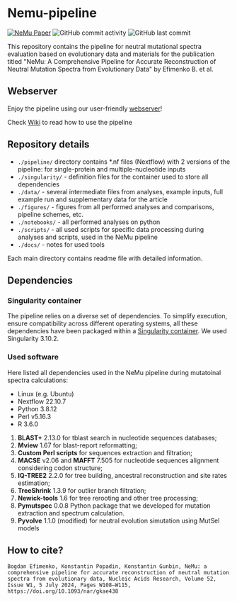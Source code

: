 # Nemu-pipeline

[![NeMu Paper](https://img.shields.io/badge/DOI-10.1093%2Fnar%2Fgkae438-blue)](https://doi.org/10.1093/nar/gkae438)
![GitHub commit activity](https://img.shields.io/github/commit-activity/y/mitoclub/nemu-pipeline)
![GitHub last commit](https://img.shields.io/github/last-commit/mitoclub/nemu-pipeline)


This repository contains the pipeline for neutral mutational spectra evaluation based on evolutionary data and materials for the publication titled "NeMu: A Comprehensive Pipeline for Accurate Reconstruction of Neutral Mutation Spectra from Evolutionary Data" by Efimenko B. et al.

## Webserver

Enjoy the pipeline using our user-friendly [webserver](https://nemu-pipeline.com/)!

Check [Wiki](https://nemu-pipeline.com/Information) to read how to use the pipeline

## Repository details

- `./pipeline/` directory contains *.nf files (Nextflow) with 2 versions of the pipeline: for single-protein and multiple-nucleotide inputs
- `./singularity/` - definition files for the container used to store all dependencies
- `./data/` - several intermediate files from analyses, example inputs, full example run and supplementary data for the article
- `./figures/` - figures from all performed analyses and comparisons, pipeline schemes, etc.
- `./notebooks/` - all performed analyses on python
- `./scripts/` - all used scripts for specific data processing during analyses and scripts, used in the NeMu pipeline
- `./docs/` - notes for used tools

Each main directory contains readme file with detailed information.

## Dependencies

### Singularity container

The pipeline relies on a diverse set of dependencies. To simplify execution, ensure compatibility across different operating systems, all these dependencies have been packaged within a [Singularity container](./singularity/). We used Singularity 3.10.2.

### Used software

Here listed all dependencies used in the NeMu pipeline during mutatoinal spectra calculations:

- Linux (e.g. Ubuntu)
- Nextflow 22.10.7
- Python 3.8.12
- Perl v5.16.3
- R 3.6.0

1. **BLAST+** 2.13.0 for tblast search in nucleotide sequences databases;
2. **Mview** 1.67 for blast-report reformatting;
3. **Custom Perl scripts** for sequences extraction and filtration;
4. **MACSE** v2.06 and **MAFFT** 7.505 for nucleotide sequences alignment considering codon structure;
5. **IQ-TREE2** 2.2.0 for tree building, ancestral reconstruction and site rates estimation;
6. **TreeShrink** 1.3.9 for outlier branch filtration;
7. **Newick-tools** 1.6 for tree rerooting and other tree processing;
8. **Pymutspec** 0.0.8 Python package that we developed for mutation extraction and spectrum calculation.
9. **Pyvolve** 1.1.0 (modified) for neutral evolution simutation using MutSel models

## How to cite?

```text
Bogdan Efimenko, Konstantin Popadin, Konstantin Gunbin, NeMu: a comprehensive pipeline for accurate reconstruction of neutral mutation spectra from evolutionary data, Nucleic Acids Research, Volume 52, Issue W1, 5 July 2024, Pages W108–W115, https://doi.org/10.1093/nar/gkae438
```